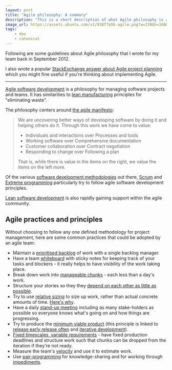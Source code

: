 ```yaml
---
layout: post
title: "Agile philosophy: A summary"
description: "This is a short description of what Agile philosophy is all about, distinct from any Agile methodologies (like Scrum or Kanban). I wrote this in September of 2012."
image_url: https://assets.ubuntu.com/v1/938f7a5b-agile.png?w=230&h=160&mode=fill&bg=0000
tags:
    - dev
    - canonical
---
```


Following are some guidelines about Agile philosophy that I wrote for my team back in September 2012.

I also wrote a popular [StackExchange answer about Agile project planning](http://programmers.stackexchange.com/questions/166570/programming-vs-planning/166591#166591) which you might fine useful if you're thinking about implementing Agile.

---

[Agile software development](http://en.wikipedia.org/wiki/Agile_web_development) is a philosophy for managing software projects and teams. It has similarities to [lean manufacturing](http://en.wikipedia.org/wiki/Lean_manufacturing) principles for "eliminating waste".

The philosophy centers around [the agile manifesto](http://en.wikipedia.org/wiki/Agile_software_development#Agile_Manifesto):

> We are uncovering better ways of developing software by doing it and helping others do it. Through this work we have come to value:
>
> - Individuals and interactions over Processes and tools
> - Working software over Comprehensive documentation
> - Customer collaboration over Contract negotiation
> - Responding to change over Following a plan
>
> That is, while there is value in the items on the right, we value the items on the left more.

Of the various [software development methodologies](http://en.wikipedia.org/wiki/Software_development_methodology) out there, [Scrum](http://en.wikipedia.org/wiki/Scrum_(development)) and [Extreme programming](http://en.wikipedia.org/wiki/Extreme_Programming) particularly try to follow agile software development principles.

[Lean software development](http://en.wikipedia.org/wiki/Lean_software_development) is also rapidly gaining support within the agile community.

## Agile practices and principles

Without choosing to follow any one defined methodology for project management, here are some common practices that could be adopted by an agile team:

- Maintain a [prioritised backlog](http://guide.agilealliance.org/guide/backlog.html) of work with a single backlog manager.
- Have a team [whiteboard](http://www.allaboutagile.com/the-power-of-a-whiteboard/) with sticky notes for keeping track of your tasks and blockers - it really helps to have visibility of the work taking place.
- Break down work into [manageable chunks](http://pivotallabs.com/epic-sharding/) - each less than a day's work.
- Structure your stories so they they [depend on each other as little as possible](http://itsadeliverything.com/user-story-dependencies-are-more-apparent-than-real).
- Try to use [relative sizing](http://guide.agilealliance.org/guide/relative.html) to size up work, rather than actual concrete amounts of time. [Here's why](https://www.youtube.com/watch?v=90Xx8QVnXRc).
- Have a daily [stand-up meeting](http://en.wikipedia.org/wiki/Stand-up_meeting) including as many stake-holders as possible so everyone knows what's going on and how things are progressing.
- Try to produce the [minimum viable product](http://en.wikipedia.org/wiki/Minimum_viable_product) (this principle is linked to [release early release often](http://en.wikipedia.org/wiki/Release_early,_release_often) and [iterative development](http://en.wikipedia.org/wiki/Iterative_and_incremental_development)).
- [Fixed timescales, variable requirements](http://www.allaboutagile.com/agile-principle-3-time-waits-for-no-man/) - have fixed production deadlines and structure work such that chunks can be dropped from the iteration if they're not ready.
- Measure the team's [velocity](http://en.wikipedia.org/wiki/Velocity_(software_development)) and use it to estimate work.
- Use [pair-programming](http://en.wikipedia.org/wiki/Pair_programming) for knowledge-sharing and for working through [impediments](http://www.leanagiletraining.com/scrum/what-are-impediments/).
